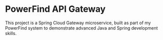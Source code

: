 # PowerFind API Gateway

This project is a Spring Cloud Gateway microservice, built as part of my PowerFind system to demonstrate advanced
Java and Spring development skills.
